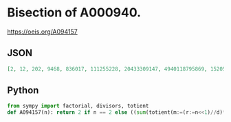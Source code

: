 # Bisection of A000940\.
https://oeis.org/A094157
## JSON
```JSON
[2, 12, 202, 9468, 836017, 111255228, 20433309147, 4940118795869, 1520564059349452, 580578894859915650, 269291841184184374868, 149146250420586942401004, 97222048664558428304285193, 73681349947834075264704425280, 64240926985765124116695616020874, 63847923667734462963941294951243328]
```
## Python
```Python
from sympy import factorial, divisors, totient
def A094157(n): return 2 if n == 2 else ((sum(totient(m:=(r:=n<<1)//d)**2*factorial(d)*m**d for d in divisors(n<<1,generator=True))+(1<<n-2)*r*(r+6)*factorial(n))>>2)//r**2 # _Chai Wah Wu_, Nov 07 2022
```
